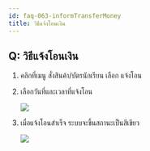 ```yaml
---
id: faq-063-informTransferMoney
title: วิธีแจ้งโอนเงิน
---
```


## Q: วิธีแจ้งโอนเงิน

1. คลิกที่เมนู สั่งสินค้า/บัตรนักเรียน เลือก แจ้งโอน
2. เลือกวันที่และเวลาที่แจ้งโอน

    ![](/img/manual/faq/63-1.gif)

3. เมื่อแจ้งโอนสำเร็จ ระบบจะขึ้นสถานะเป็นสีเขียว

    ![](/img/manual/faq/63-2.jpg)
